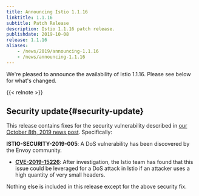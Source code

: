 ```yaml
---
title: Announcing Istio 1.1.16
linktitle: 1.1.16
subtitle: Patch Release
description: Istio 1.1.16 patch release.
publishdate: 2019-10-08
release: 1.1.16
aliases:
    - /news/2019/announcing-1.1.16
    - /news/announcing-1.1.16
---
```


We're pleased to announce the availability of Istio 1.1.16. Please see below for what's changed.

{{< relnote >}}

## Security update{#security-update}

This release contains fixes for the security vulnerability described in [our October 8th, 2019 news post](/news/security/istio-security-2019-005).  Specifically:

__ISTIO-SECURITY-2019-005__:  A DoS vulnerability has been discovered by the Envoy community.
  * __[CVE-2019-15226](https://cve.mitre.org/cgi-bin/cvename.cgi?name=CVE-2019-15226)__: After investigation, the Istio team has found that this issue could be leveraged for a DoS attack in Istio if an attacker uses a high quantity of very small headers.

Nothing else is included in this release except for the above security fix.
